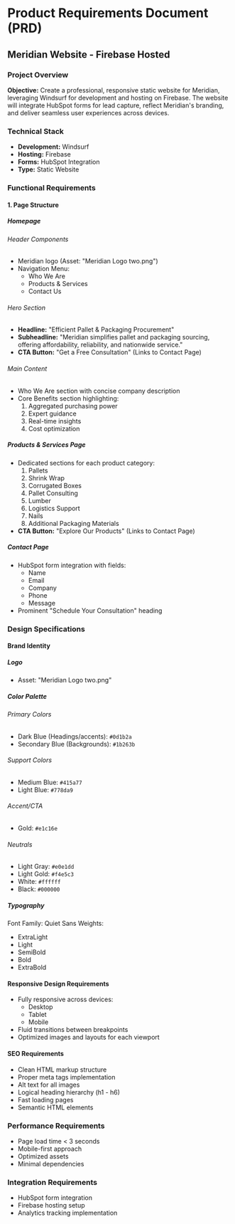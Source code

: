 # Product Requirements Document (PRD)
## Meridian Website - Firebase Hosted

### Project Overview
**Objective:** Create a professional, responsive static website for Meridian, leveraging Windsurf for development and hosting on Firebase. The website will integrate HubSpot forms for lead capture, reflect Meridian's branding, and deliver seamless user experiences across devices.

### Technical Stack
- **Development:** Windsurf
- **Hosting:** Firebase
- **Forms:** HubSpot Integration
- **Type:** Static Website

### Functional Requirements

#### 1. Page Structure

##### Homepage
###### Header Components
- Meridian logo (Asset: "Meridian Logo two.png")
- Navigation Menu:
  - Who We Are
  - Products & Services
  - Contact Us

###### Hero Section
- **Headline:** "Efficient Pallet & Packaging Procurement"
- **Subheadline:** "Meridian simplifies pallet and packaging sourcing, offering affordability, reliability, and nationwide service."
- **CTA Button:** "Get a Free Consultation" (Links to Contact Page)

###### Main Content
- Who We Are section with concise company description
- Core Benefits section highlighting:
  1. Aggregated purchasing power
  2. Expert guidance
  3. Real-time insights
  4. Cost optimization

##### Products & Services Page
- Dedicated sections for each product category:
  1. Pallets
  2. Shrink Wrap
  3. Corrugated Boxes
  4. Pallet Consulting
  5. Lumber
  6. Logistics Support
  7. Nails
  8. Additional Packaging Materials
- **CTA Button:** "Explore Our Products" (Links to Contact Page)

##### Contact Page
- HubSpot form integration with fields:
  - Name
  - Email
  - Company
  - Phone
  - Message
- Prominent "Schedule Your Consultation" heading

### Design Specifications

#### Brand Identity

##### Logo
- Asset: "Meridian Logo two.png"

##### Color Palette
###### Primary Colors
- Dark Blue (Headings/accents): `#0d1b2a`
- Secondary Blue (Backgrounds): `#1b263b`

###### Support Colors
- Medium Blue: `#415a77`
- Light Blue: `#778da9`

###### Accent/CTA
- Gold: `#e1c16e`

###### Neutrals
- Light Gray: `#e0e1dd`
- Light Gold: `#f4e5c3`
- White: `#ffffff`
- Black: `#000000`

##### Typography
Font Family: Quiet Sans
Weights:
- ExtraLight
- Light
- SemiBold
- Bold
- ExtraBold

#### Responsive Design Requirements
- Fully responsive across devices:
  - Desktop
  - Tablet
  - Mobile
- Fluid transitions between breakpoints
- Optimized images and layouts for each viewport

#### SEO Requirements
- Clean HTML markup structure
- Proper meta tags implementation
- Alt text for all images
- Logical heading hierarchy (h1 - h6)
- Fast loading pages
- Semantic HTML elements

### Performance Requirements
- Page load time < 3 seconds
- Mobile-first approach
- Optimized assets
- Minimal dependencies

### Integration Requirements
- HubSpot form integration
- Firebase hosting setup
- Analytics tracking implementation
